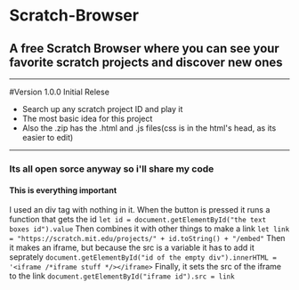 # Scratch-Browser
## A free Scratch Browser where you can see your favorite scratch projects and discover new ones
---
#Version 1.0.0 Initial Relese
- Search up any scratch project ID and play it
- The most basic idea for this project
- Also the .zip has the .html and .js files(css is in the html's head, as its easier to edit)
---
### Its all open sorce anyway so i'll share my code
#### This is everything important
I used an div tag with nothing in it. When the button is pressed it runs a function that gets the id
`let id = document.getElementById("the text boxes id").value`
Then combines it with other things to make a link
`let link = "https://scratch.mit.edu/projects/" + id.toString() + "/embed"`
Then it makes an iframe, but because the src is a variable it has to add it seprately
`document.getElementById("id of the empty div").innerHTML = '<iframe /*iframe stuff */></iframe>`
Finally, it sets the src of the iframe to the link
`document.getElementById("iframe id").src = link`
